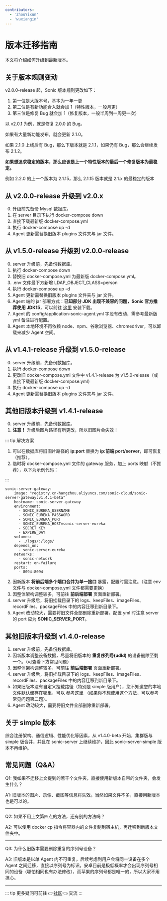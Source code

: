 ```yaml
---
contributors:
  - 'ZhouYixun'
  - 'wuxiangin'
---
```


# 版本迁移指南

本文将介绍如何升级到最新版本。

## 关于版本规则变动

v2.0.0-release 起，Sonic 版本规则更改如下：

1. 第一位是大版本号，基本为一年一更
2. 第二位是有新功能合入就会加 1（特性版本，一般月更）
3. 第三位是修复 Bug 就会加 1（修复版本，一般半周到一周更一次）

以 v2.0.1 为例，就是修复 2.0.0 的 Bug。

如果有大量新功能发布，就会更新 2.1.0。

如果 2.1.0 上线后有 Bug，那么下版本就是 2.1.1，如果仍有 Bug，那么会继续发布 2.1.2。

**如果想追求稳定的版本，那么应该是上一个特性版本的最后一个修复版本为最稳定。**

例如 2.2.0 的上一个版本为 2.1.15，那么 2.1.15 版本就是 2.1.x 的最稳定的版本

## 从 v2.0.0-release 升级到 v2.0.x

0. 升级前先备份 Mysql 数据库。
1. 在 server 目录下执行 docker-compose down
2. 直接下载最新版 docker-compose.yml
3. 执行 docker-compose up -d
4. Agent 更新需替换旧版本 plugins 文件夹与 jar 文件。

## 从 v1.5.0-release 升级到 v2.0.0-release

0. server 升级前，先备份数据库。
1. 执行 docker-compose down
2. 替换旧 docker-compose.yml 为最新版 docker-compose.yml。
3. .env 文件最下方新增 LDAP_OBJECT_CLASS=person
4. 执行 docker-compose up -d
5. Agent 更新需替换旧版本 plugins 文件夹与 jar 文件。
6. Agent 端的 jar 部署方式：**已知部分 JDK 出现不兼容的问题，Sonic 官方推荐使用 JDK15**，可以前往 [这里](https://docs.aws.amazon.com/corretto/latest/corretto-15-ug/downloads-list.html) 安装下载。
7. Agent 的 config/application-sonic-agent.yml 字段有改动，需参考最新版 yml 备注进行配置。
8. Agent 本地环境不再依赖 node、npm、谷歌浏览器、chromedriver，可以卸载来减少 Agent 空间。

## 从 v1.4.1-release 升级到 v1.5.0-release

0. server 升级前，先备份数据库。
1. 执行 docker-compose down
2. 更改旧 docker-compose.yml 文件中 v1.4.1-release 为 v1.5.0-release（或直接下载最新版 docker-compose.yml）
3. 执行 docker-compose up -d
4. Agent 更新需替换旧版本 plugins 文件夹与 jar 文件。

## 其他旧版本升级到 v1.4.1-release

0. server 升级前，先备份数据库。
1. **注意！** 升级后图片路径有所更改，所以旧图片会失效！

::: tip 解决方案

1. 可以在数据库将旧图片路径的 **ip:port** 替换为 **ip:前端 port/server**，即可恢复（推荐）。
2. 临时将 docker-compose.yml 文件的 gateway 服务，加上 ports 映射（不推荐），以下为示例代码：

:::

```
sonic-server-gateway:
    image: "registry.cn-hangzhou.aliyuncs.com/sonic-cloud/sonic-server-gateway:v1.4.1-beta"
    hostname: sonic-server-gateway
    environment:
      - SONIC_EUREKA_USERNAME
      - SONIC_EUREKA_PASSWORD
      - SONIC_EUREKA_PORT
      - SONIC_EUREKA_HOST=sonic-server-eureka
      - SECRET_KEY
      - EXPIRE_DAY
    volumes:
      - ./logs/:/logs/
    depends_on:
      - sonic-server-eureka
    networks:
      - sonic-network
    restart: on-failure
    ports:
      - 8094:8094
```

2. 因新版本 **将前后端多个端口合并为单一接口** 暴露，配置时需注意。（注意 env 文件与 docker-compose.yml 文件都需要更换）
3. 因整体架构调整较多，可前往 **前后端部署** 页面重新部署。
4. server 升级后，将旧挂载目录下的 logs、keepFiles、imageFiles、recordFiles、packageFiles 中的内容迁移到新目录下。
5. Agent 改动较大，需要将旧文件全部删除重新部署。配置 yml 时注意 server 的 port 应为 **SONIC_SERVER_PORT**。

## 其他旧版本升级到 v1.4.0-release

1. server 升级前，先备份数据库。
2. 因新版本调整设备数据，尽量将旧版本的 **重复序列号(udId)** 的设备删除至剩一个。（可查看下方常见问题）
3. 因整体架构调整较多，可前往 **前后端部署** 页面重新部署。
4. server 升级后，将旧挂载目录下的 logs、keepFiles、imageFiles、recordFiles、packageFiles 中的内容迁移到新目录下。
5. 如果旧版本没有自定义挂载路径（特别是 simple 版用户），您不知道您的本地文件默认储存在哪里，可以 [参考这里](https://blog.csdn.net/wu_qing_song/article/details/113253437) （如果你不想使用这个方法，可以参考常见问题第二题）。
6. Agent 改动较大，需要将旧文件全部删除重新部署。

## 关于 simple 版本

综合注册架构、通信逻辑、性能优化等因素，从 v1.4.0-beta 开始，集群版与 simple 版合并，并且在 sonic-server 上继续维护，因此 sonic-server-simple 版本不再维护。

## 常见问题（Q&A）

Q1: 我如果不迁移上文提到的若干个文件夹，直接使用新版本自带的文件夹，会发生什么？

A1: 旧版本的图片、录像、截图等信息将失效。当然如果文件不多，直接用新版本也是可以的。

---

Q2: 如果不用上文第四点的方法，还有别的方法吗？

A2: 可以使用 docker cp 指令将容器内的文件复制到宿主机，再迁移到新版本文件夹中。

---

Q3: 为什么旧版本需要删除重复的序列号设备？

A3: 旧版本是以单 Agent 内不可重复，后续考虑到用户会将同一设备在多个 Agent 之间迁移，直接以序列号为标识。安卓目前是极低概率才会出现序列号相同的设备（哪怕相同也有办法修改），而苹果的序列号都是唯一的，所以大家不用担心。

---

::: tip
更多疑问可前往 👉[社区](https://sonic-cloud.wiki)👈 交流
:::

